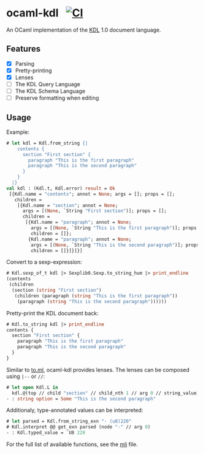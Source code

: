 # ocaml-kdl &nbsp; [![CI][ci-badge]][ci-page]

[ci-badge]: https://github.com/Bannerets/ocaml-kdl/actions/workflows/ci.yml/badge.svg
[ci-page]: https://github.com/Bannerets/ocaml-kdl/actions/workflows/ci.yml

An OCaml implementation of the [KDL][] 1.0 document language.

[KDL]: https://github.com/kdl-org/kdl

## Features

- [x] Parsing
- [x] Pretty-printing
- [x] Lenses
- [ ] The KDL Query Language
- [ ] The KDL Schema Language
- [ ] Preserve formatting when editing
<!-- - [ ] ppx_deriving_kdl -->

## Usage

Example:

```ocaml
# let kdl = Kdl.from_string {|
    contents {
      section "First section" {
        paragraph "This is the first paragraph"
        paragraph "This is the second paragraph"
      }
    }
  |}
val kdl : (Kdl.t, Kdl.error) result = Ok
 [{Kdl.name = "contents"; annot = None; args = []; props = [];
   children =
    [{Kdl.name = "section"; annot = None;
      args = [(None, `String "First section")]; props = [];
      children =
       [{Kdl.name = "paragraph"; annot = None;
         args = [(None, `String "This is the first paragraph")]; props = [];
         children = []};
        {Kdl.name = "paragraph"; annot = None;
         args = [(None, `String "This is the second paragraph")]; props = [];
         children = []}]}]}]
```

Convert to a sexp-expression:

```ocaml
# Kdl.sexp_of_t kdl |> Sexplib0.Sexp.to_string_hum |> print_endline
(contents
 (children
  (section (string "First section")
   (children (paragraph (string "This is the first paragraph"))
    (paragraph (string "This is the second paragraph"))))))
```

Pretty-print the KDL document back:

```ocaml
# Kdl.to_string kdl |> print_endline
contents {
  section "First section" {
    paragraph "This is the first paragraph"
    paragraph "This is the second paragraph"
  }
}
```

Similar to [to.ml][], ocaml-kdl provides lenses. The lenses can be composed
using `|--` or `//`:

[to.ml]: https://github.com/ocaml-toml/To.ml

```ocaml
# let open Kdl.L in
  kdl.@(top // child "section" // child_nth 1 // arg 0 // string_value)
- : string option = Some "This is the second paragraph"
```

Additionaly, type-annotated values can be interpreted:

```ocaml
# let parsed = Kdl.from_string_exn "- (u8)220"
# Kdl.interpret @@ get_exn parsed (node "-" // arg 0)
- : Kdl.typed_value = `U8 220
```

For the full list of available functions, see the [mli][] file.

[mli]: src/kdl.mli
